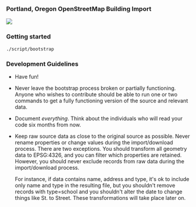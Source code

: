 ### Portland, Oregon OpenStreetMap Building Import

![](https://raw.githubusercontent.com/rosecitygis/osm-building-import/master/coverage.png)

### Getting started

```
./script/bootstrap
```

### Development Guidelines
* Have fun!
* Never leave the bootstrap process broken or partially functioning.  Anyone who
  wishes to contribute should be able to run one or two commands to get a fully
  functioning version of the source and relevant data.  
* Document *everything*.  Think about the individuals who will read your
  code six months from now.
* Keep raw source data as close to the original source as possible.  Never rename
  properties or change values during the import/download process.  There are two
  exceptions.  You should transform all geometry data to EPSG:4326, and you can
  filter which properties are retained.  However, you should never exclude
  records from raw data during the import/download process.

  For instance, if data contains name, address and type, it's ok to include only
  name and type in the resulting file, but you shouldn't remove records with type=school
  and you shouldn't alter the date to change things like St. to Street. These transformations
  will take place later on.
